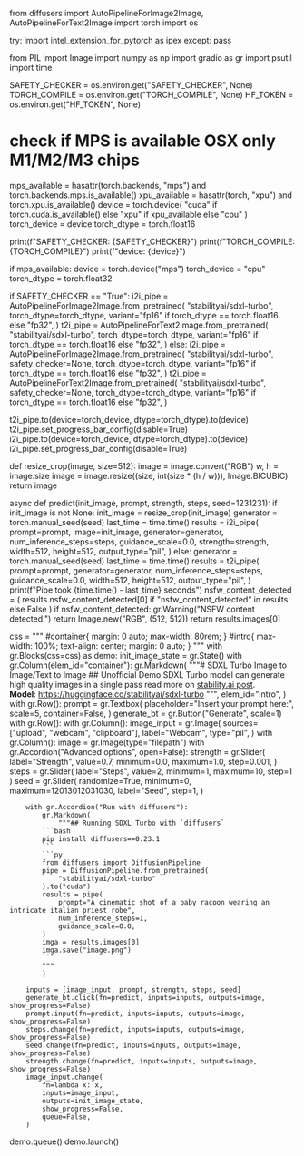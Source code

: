from diffusers import AutoPipelineForImage2Image, AutoPipelineForText2Image
import torch
import os

try:
    import intel_extension_for_pytorch as ipex
except:
    pass

from PIL import Image
import numpy as np
import gradio as gr
import psutil
import time

SAFETY_CHECKER = os.environ.get("SAFETY_CHECKER", None)
TORCH_COMPILE = os.environ.get("TORCH_COMPILE", None)
HF_TOKEN = os.environ.get("HF_TOKEN", None)
# check if MPS is available OSX only M1/M2/M3 chips
mps_available = hasattr(torch.backends, "mps") and torch.backends.mps.is_available()
xpu_available = hasattr(torch, "xpu") and torch.xpu.is_available()
device = torch.device(
    "cuda" if torch.cuda.is_available() else "xpu" if xpu_available else "cpu"
)
torch_device = device
torch_dtype = torch.float16

print(f"SAFETY_CHECKER: {SAFETY_CHECKER}")
print(f"TORCH_COMPILE: {TORCH_COMPILE}")
print(f"device: {device}")

if mps_available:
    device = torch.device("mps")
    torch_device = "cpu"
    torch_dtype = torch.float32

if SAFETY_CHECKER == "True":
    i2i_pipe = AutoPipelineForImage2Image.from_pretrained(
        "stabilityai/sdxl-turbo",
        torch_dtype=torch_dtype,
        variant="fp16" if torch_dtype == torch.float16 else "fp32",
    )
    t2i_pipe = AutoPipelineForText2Image.from_pretrained(
        "stabilityai/sdxl-turbo",
        torch_dtype=torch_dtype,
        variant="fp16" if torch_dtype == torch.float16 else "fp32",
    )
else:
    i2i_pipe = AutoPipelineForImage2Image.from_pretrained(
        "stabilityai/sdxl-turbo",
        safety_checker=None,
        torch_dtype=torch_dtype,
        variant="fp16" if torch_dtype == torch.float16 else "fp32",
    )
    t2i_pipe = AutoPipelineForText2Image.from_pretrained(
        "stabilityai/sdxl-turbo",
        safety_checker=None,
        torch_dtype=torch_dtype,
        variant="fp16" if torch_dtype == torch.float16 else "fp32",
    )


t2i_pipe.to(device=torch_device, dtype=torch_dtype).to(device)
t2i_pipe.set_progress_bar_config(disable=True)
i2i_pipe.to(device=torch_device, dtype=torch_dtype).to(device)
i2i_pipe.set_progress_bar_config(disable=True)


def resize_crop(image, size=512):
    image = image.convert("RGB")
    w, h = image.size
    image = image.resize((size, int(size * (h / w))), Image.BICUBIC)
    return image


async def predict(init_image, prompt, strength, steps, seed=1231231):
    if init_image is not None:
        init_image = resize_crop(init_image)
        generator = torch.manual_seed(seed)
        last_time = time.time()
        results = i2i_pipe(
            prompt=prompt,
            image=init_image,
            generator=generator,
            num_inference_steps=steps,
            guidance_scale=0.0,
            strength=strength,
            width=512,
            height=512,
            output_type="pil",
        )
    else:
        generator = torch.manual_seed(seed)
        last_time = time.time()
        results = t2i_pipe(
            prompt=prompt,
            generator=generator,
            num_inference_steps=steps,
            guidance_scale=0.0,
            width=512,
            height=512,
            output_type="pil",
        )
    print(f"Pipe took {time.time() - last_time} seconds")
    nsfw_content_detected = (
        results.nsfw_content_detected[0]
        if "nsfw_content_detected" in results
        else False
    )
    if nsfw_content_detected:
        gr.Warning("NSFW content detected.")
        return Image.new("RGB", (512, 512))
    return results.images[0]


css = """
#container{
    margin: 0 auto;
    max-width: 80rem;
}
#intro{
    max-width: 100%;
    text-align: center;
    margin: 0 auto;
}
"""
with gr.Blocks(css=css) as demo:
    init_image_state = gr.State()
    with gr.Column(elem_id="container"):
        gr.Markdown(
            """# SDXL Turbo Image to Image/Text to Image
            ## Unofficial Demo
            SDXL Turbo model can generate high quality images in a single pass read more on [stability.ai post](https://stability.ai/news/stability-ai-sdxl-turbo).  
            **Model**: https://huggingface.co/stabilityai/sdxl-turbo
            """,
            elem_id="intro",
        )
        with gr.Row():
            prompt = gr.Textbox(
                placeholder="Insert your prompt here:",
                scale=5,
                container=False,
            )
            generate_bt = gr.Button("Generate", scale=1)
        with gr.Row():
            with gr.Column():
                image_input = gr.Image(
                    sources=["upload", "webcam", "clipboard"],
                    label="Webcam",
                    type="pil",
                )
            with gr.Column():
                image = gr.Image(type="filepath")
                with gr.Accordion("Advanced options", open=False):
                    strength = gr.Slider(
                        label="Strength",
                        value=0.7,
                        minimum=0.0,
                        maximum=1.0,
                        step=0.001,
                    )
                    steps = gr.Slider(
                        label="Steps", value=2, minimum=1, maximum=10, step=1
                    )
                    seed = gr.Slider(
                        randomize=True,
                        minimum=0,
                        maximum=12013012031030,
                        label="Seed",
                        step=1,
                    )

        with gr.Accordion("Run with diffusers"):
            gr.Markdown(
                """## Running SDXL Turbo with `diffusers`
            ```bash
            pip install diffusers==0.23.1
            ```
            ```py
            from diffusers import DiffusionPipeline
            pipe = DiffusionPipeline.from_pretrained(
                "stabilityai/sdxl-turbo"
            ).to("cuda")
            results = pipe(
                prompt="A cinematic shot of a baby racoon wearing an intricate italian priest robe",
                num_inference_steps=1,
                guidance_scale=0.0,
            )
            imga = results.images[0]
            imga.save("image.png")
            ```
            """
            )

        inputs = [image_input, prompt, strength, steps, seed]
        generate_bt.click(fn=predict, inputs=inputs, outputs=image, show_progress=False)
        prompt.input(fn=predict, inputs=inputs, outputs=image, show_progress=False)
        steps.change(fn=predict, inputs=inputs, outputs=image, show_progress=False)
        seed.change(fn=predict, inputs=inputs, outputs=image, show_progress=False)
        strength.change(fn=predict, inputs=inputs, outputs=image, show_progress=False)
        image_input.change(
            fn=lambda x: x,
            inputs=image_input,
            outputs=init_image_state,
            show_progress=False,
            queue=False,
        )

demo.queue()
demo.launch()

